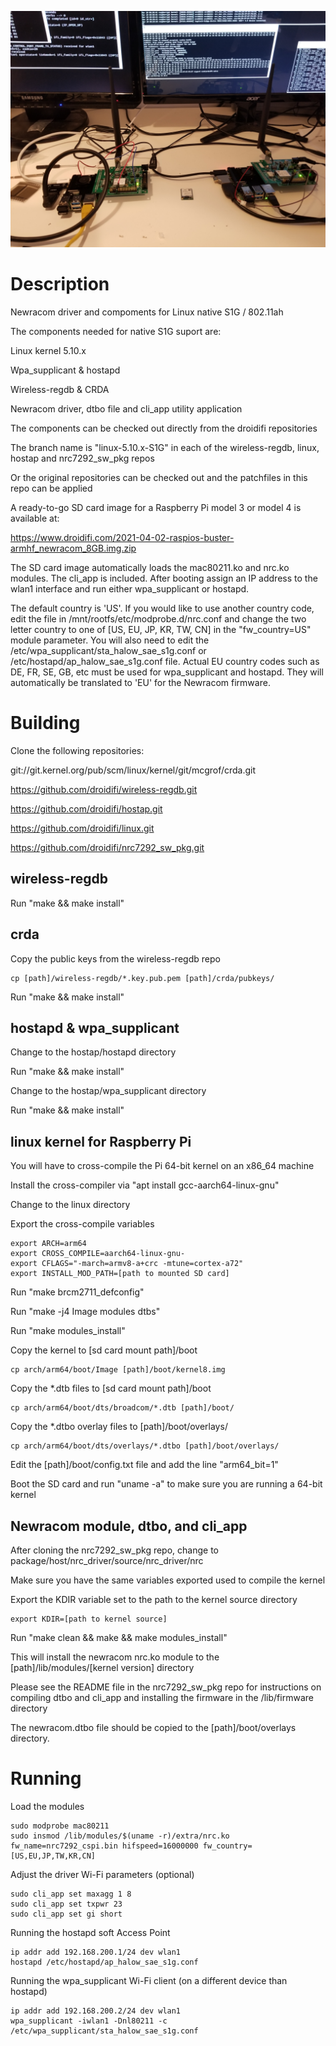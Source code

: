 ![Silex SX-NEWAH EVK](https://github.com/droidifi/newracom-s1g/blob/master/SX-NEWAH-new-driver.jpg)

# Description
Newracom driver and compoments for Linux native S1G / 802.11ah

The components needed for native S1G suport are:

Linux kernel 5.10.x 

Wpa_supplicant & hostapd

Wireless-regdb & CRDA

Newracom driver, dtbo file and cli_app utility application

The components can be checked out directly from the droidifi repositories

The branch name is "linux-5.10.x-S1G" in each of the wireless-regdb, linux,
hostap and nrc7292_sw_pkg repos

Or the original repositories can be checked out and the patchfiles in this repo
can be applied

A ready-to-go SD card image for a Raspberry Pi model 3 or model 4 is available at:

https://www.droidifi.com/2021-04-02-raspios-buster-armhf_newracom_8GB.img.zip 

The SD card image automatically loads the mac80211.ko and nrc.ko modules. The cli_app is included. 
After booting assign an IP address to the wlan1 interface and run either wpa_supplicant or hostapd.

The default country is 'US'. If you would like to use another country code, edit the file in
/mnt/rootfs/etc/modprobe.d/nrc.conf and change the two letter country to one of [US, EU, JP, KR, TW, CN] 
in the "fw_country=US" module parameter. You will also need to edit the 
/etc/wpa_supplicant/sta_halow_sae_s1g.conf or /etc/hostapd/ap_halow_sae_s1g.conf file. 
Actual EU country codes such as DE, FR, SE, GB, etc must be used for wpa_supplicant and hostapd. 
They will automatically be translated to 'EU' for the Newracom firmware.

# Building

Clone the following repositories:

git://git.kernel.org/pub/scm/linux/kernel/git/mcgrof/crda.git

https://github.com/droidifi/wireless-regdb.git

https://github.com/droidifi/hostap.git

https://github.com/droidifi/linux.git

https://github.com/droidifi/nrc7292_sw_pkg.git

## wireless-regdb

Run "make && make install"

## crda

Copy the public keys from the wireless-regdb repo

```
cp [path]/wireless-regdb/*.key.pub.pem [path]/crda/pubkeys/
```
Run "make && make install"

## hostapd & wpa_supplicant

Change to the hostap/hostapd directory

Run "make && make install"

Change to the hostap/wpa_supplicant directory

Run "make && make install"

## linux kernel for Raspberry Pi
You will have to cross-compile the Pi 64-bit kernel on an x86_64 machine

Install the cross-compiler via "apt install gcc-aarch64-linux-gnu"

Change to the linux directory

Export the cross-compile variables
```
export ARCH=arm64
export CROSS_COMPILE=aarch64-linux-gnu-
export CFLAGS="-march=armv8-a+crc -mtune=cortex-a72"
export INSTALL_MOD_PATH=[path to mounted SD card]
```
Run "make brcm2711_defconfig"

Run "make -j4 Image modules dtbs"

Run "make modules_install"

Copy the kernel to [sd card mount path]/boot
```
cp arch/arm64/boot/Image [path]/boot/kernel8.img
```
Copy the *.dtb files to [sd card mount path]/boot
```
cp arch/arm64/boot/dts/broadcom/*.dtb [path]/boot/
```
Copy the *.dtbo overlay files to [path]/boot/overlays/
```
cp arch/arm64/boot/dts/overlays/*.dtbo [path]/boot/overlays/
```
Edit the [path]/boot/config.txt file and add the line "arm64_bit=1"

Boot the SD card and run "uname -a" to make sure you are running a 64-bit kernel

## Newracom module, dtbo, and cli_app

After cloning the nrc7292_sw_pkg repo, change to package/host/nrc_driver/source/nrc_driver/nrc

Make sure you have the same variables exported used to compile the kernel

Export the KDIR variable set to the path to the kernel source directory
```
export KDIR=[path to kernel source]
```
Run "make clean && make && make modules_install"

This will install the newracom nrc.ko module to the [path]/lib/modules/[kernel version] directory

Please see the README file in the nrc7292_sw_pkg repo for instructions on compiling dtbo and cli_app and
installing the firmware in the /lib/firmware directory

The newracom.dtbo file should be copied to the [path]/boot/overlays directory.

# Running
Load the modules
```
sudo modprobe mac80211
sudo insmod /lib/modules/$(uname -r)/extra/nrc.ko fw_name=nrc7292_cspi.bin hifspeed=16000000 fw_country=[US,EU,JP,TW,KR,CN]
```
Adjust the driver Wi-Fi parameters (optional)
```
sudo cli_app set maxagg 1 8
sudo cli_app set txpwr 23
sudo cli_app set gi short
```
Running the hostapd soft Access Point
```
ip addr add 192.168.200.1/24 dev wlan1
hostapd /etc/hostapd/ap_halow_sae_s1g.conf
```
Running the wpa_supplicant Wi-Fi client (on a different device than hostapd)
```
ip addr add 192.168.200.2/24 dev wlan1
wpa_supplicant -iwlan1 -Dnl80211 -c /etc/wpa_supplicant/sta_halow_sae_s1g.conf 
```
